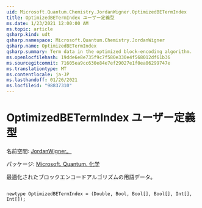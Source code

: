 ```yaml
---
uid: Microsoft.Quantum.Chemistry.JordanWigner.OptimizedBETermIndex
title: OptimizedBETermIndex ユーザー定義型
ms.date: 1/23/2021 12:00:00 AM
ms.topic: article
qsharp.kind: udt
qsharp.namespace: Microsoft.Quantum.Chemistry.JordanWigner
qsharp.name: OptimizedBETermIndex
qsharp.summary: Term data in the optimized block-encoding algorithm.
ms.openlocfilehash: 19dde6e8e735f9c7f580e330e4f568012df61b36
ms.sourcegitcommit: 71605ea9cc630e84e7ef29027e1f0ea06299747e
ms.translationtype: MT
ms.contentlocale: ja-JP
ms.lasthandoff: 01/26/2021
ms.locfileid: "98837310"
---
```

# <a name="optimizedbetermindex-user-defined-type"></a>OptimizedBETermIndex ユーザー定義型

名前空間: [JordanWigner。](xref:Microsoft.Quantum.Chemistry.JordanWigner)

パッケージ: [Microsoft. Quantum. 化学](https://nuget.org/packages/Microsoft.Quantum.Chemistry)


最適化されたブロックエンコードアルゴリズムの用語データ。

```qsharp

newtype OptimizedBETermIndex = (Double, Bool, Bool[], Bool[], Int[], Int[]);
```

